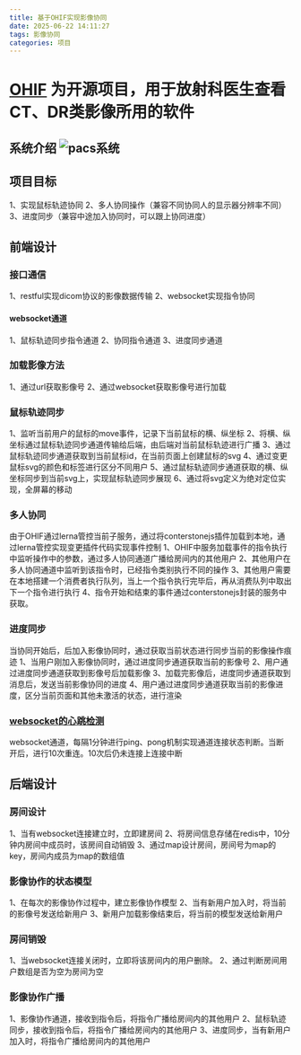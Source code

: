 ```yaml
---
title: 基于OHIF实现影像协同
date: 2025-06-22 14:11:27
tags: 影像协同
categories: 项目
---
```


# <a href="https://github.com/OHIF/Viewers.git" >OHIF</a> 为开源项目，用于放射科医生查看CT、DR类影像所用的软件

## 系统介绍 ![pacs系统](pacs系统.jpg)

## 项目目标
1、实现鼠标轨迹协同
2、多人协同操作（兼容不同协同人的显示器分辨率不同）
3、进度同步（兼容中途加入协同时，可以跟上协同进度）

## 前端设计

### 接口通信
1、restful实现dicom协议的影像数据传输
2、websocket实现指令协同

#### websocket通道
1、鼠标轨迹同步指令通道
2、协同指令通道
3、进度同步通道

### 加载影像方法
1、通过url获取影像号
2、通过websocket获取影像号进行加载

### 鼠标轨迹同步
1、监听当前用户的鼠标的move事件，记录下当前鼠标的横、纵坐标
2、将横、纵坐标通过鼠标轨迹同步通道传输给后端，由后端对当前鼠标轨迹进行广播
3、通过鼠标轨迹同步通道获取到当前鼠标id，在当前页面上创建鼠标的svg
4、通过变更鼠标svg的颜色和标签进行区分不同用户
5、通过鼠标轨迹同步通道获取的横、纵坐标同步到当前svg上，实现鼠标轨迹同步展现
6、通过将svg定义为绝对定位实现，全屏幕的移动

### 多人协同
由于OHIF通过lerna管控当前子服务，通过将conterstonejs插件加载到本地，通过lerna管控实现变更插件代码实现事件控制
1、OHIF中服务加载事件的指令执行中监听操作中的参数，通过多人协同通道广播给房间内的其他用户
2、其他用户在多人协同通道中监听到该指令时，已经指令类别执行不同的操作
3、其他用户需要在本地搭建一个消费者执行队列，当上一个指令执行完毕后，再从消费队列中取出下一个指令进行执行
4、指令开始和结束的事件通过conterstonejs封装的服务中获取。

### 进度同步
当协同开始后，后加入影像协同时，通过获取当前状态进行同步当前的影像操作痕迹
1、当用户刚加入影像协同时，通过进度同步通道获取当前的影像号
2、用户通过进度同步通道获取到影像号后加载影像
3、加载完影像后，进度同步通道获取到消息后，发送当前影像协同的进度
4、用户通过进度同步通道获取当前的影像进度，区分当前页面和其他未激活的状态，进行渲染

### <a href="https://github.com/guokungit/heartWebsocket.git">websocket的心跳检测</a>
websocket通道，每隔1分钟进行ping、pong机制实现通道连接状态判断。当断开后，进行10次重连。10次后仍未连接上连接中断


## 后端设计

### 房间设计
1、当有websocket连接建立时，立即建房间
2、将房间信息存储在redis中，10分钟内房间中成员时，该房间自动销毁
3、通过map设计房间，房间号为map的key，房间内成员为map的数组值

### 影像协作的状态模型
1、在每次的影像协作过程中，建立影像协作模型
2、当有新用户加入时，将当前的影像号发送给新用户
3、新用户加载影像结束后，将当前的模型发送给新用户

### 房间销毁
1、当websocket连接关闭时，立即将该房间内的用户删除。
2、通过判断房间用户数组是否为空为房间为空

### 影像协作广播
1、影像协作通道，接收到指令后，将指令广播给房间内的其他用户
2、鼠标轨迹同步，接收到指令后，将指令广播给房间内的其他用户
3、进度同步，当有新用户加入时，将指令广播给房间内的其他用户



